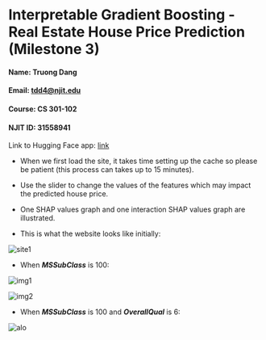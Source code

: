 # Interpretable Gradient Boosting - Real Estate House Price Prediction (Milestone 3)

#### Name: Truong Dang
#### Email: tdd4@njit.edu
#### Course: CS 301-102
#### NJIT ID: 31558941

Link to Hugging Face app: [link](https://huggingface.co/spaces/2dtkingslayer/MyStreamlitApp)

- When we first load the site, it takes time setting up the cache so please be patient (this process can takes up to 15 minutes).

- Use the slider to change the values of the features which may impact the predicted house price.

- One SHAP values graph and one interaction SHAP values graph are illustrated.

- This is what the website looks like initially:

![site1](https://scontent-iad3-2.xx.fbcdn.net/v/t1.15752-9/328470574_608932194601154_2766445502442107711_n.png?_nc_cat=111&ccb=1-7&_nc_sid=ae9488&_nc_ohc=dDb-QPeptR4AX_D_GuS&_nc_ht=scontent-iad3-2.xx&oh=03_AdQ2iRvfr7lLEE6zP1zmj37EdOHIkq8khyzEeAVS0DMwXA&oe=64642C6B)

- When _**MSSubClass**_ is 100:

![img1](https://scontent-lga3-2.xx.fbcdn.net/v/t1.15752-9/346126936_789764389390755_5868615482430424235_n.png?_nc_cat=109&ccb=1-7&_nc_sid=ae9488&_nc_ohc=D4WbKuFBIJEAX-Q9QP2&_nc_ht=scontent-lga3-2.xx&oh=03_AdRNTYiL2qfqqJ1dF28jz_foktK1N6whXmYHVs6OIIMsPg&oe=649205DB)

![img2](https://scontent-iad3-1.xx.fbcdn.net/v/t1.15752-9/341114822_231023462915104_5582305510076517919_n.png?_nc_cat=101&ccb=1-7&_nc_sid=ae9488&_nc_ohc=iRWXB3X8eScAX-tjquI&_nc_oc=AQnpu1JGL7kH-15yBY-WHCvv30jMQHdeZI5lqbewnnw4Khfh5nzJ_JRVb1VJbZa9Z-U&_nc_ht=scontent-iad3-1.xx&oh=03_AdT2plJrddYzBnNCkp7-v5Mk1dluMTbAxLk8x7r2a_NHow&oe=64643B13)

- When _**MSSubClass**_ is 100 and _**OverallQual**_ is 6:

![alo](https://scontent-lga3-1.xx.fbcdn.net/v/t1.15752-9/346127644_768377908299875_368244168080826139_n.png?_nc_cat=103&ccb=1-7&_nc_sid=ae9488&_nc_ohc=ks6XA485gqIAX_ptI3E&_nc_ht=scontent-lga3-1.xx&oh=03_AdRejTqrkN1MBblDhhe6byancdcL56k7KMRJfBD0kW-ZmQ&oe=64920EB0)
